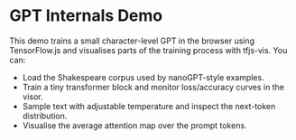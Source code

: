 # GPT Internals Demo

This demo trains a small character-level GPT in the browser using TensorFlow.js and visualises parts of the training process with tfjs-vis. You can:

- Load the Shakespeare corpus used by nanoGPT-style examples.
- Train a tiny transformer block and monitor loss/accuracy curves in the visor.
- Sample text with adjustable temperature and inspect the next-token distribution.
- Visualise the average attention map over the prompt tokens.
